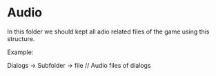 # Audio

In this folder we should kept all adio related files of the game using this structure.

Example:

Dialogs -> Subfolder -> file // Audio files of dialogs
